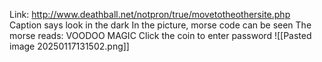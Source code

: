 Link: http://www.deathball.net/notpron/true/movetotheothersite.php
Caption says look in the dark
In the picture, morse code can be seen
The morse reads:
VOODOO
MAGIC
Click the coin to enter password
![[Pasted image 20250117131502.png]]